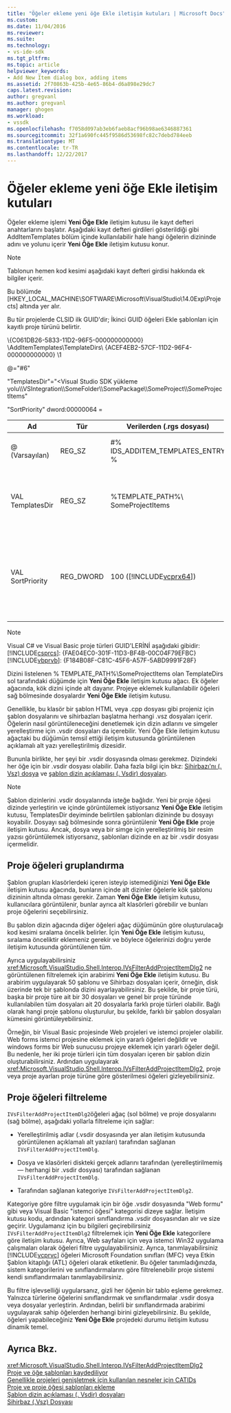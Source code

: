 ```yaml
---
title: "Öğeler ekleme yeni öğe Ekle iletişim kutuları | Microsoft Docs"
ms.custom: 
ms.date: 11/04/2016
ms.reviewer: 
ms.suite: 
ms.technology:
- vs-ide-sdk
ms.tgt_pltfrm: 
ms.topic: article
helpviewer_keywords:
- Add New Item dialog box, adding items
ms.assetid: 2f70863b-425b-4e65-86b4-d6a898e29dc7
caps.latest.revision: 
author: gregvanl
ms.author: gregvanl
manager: ghogen
ms.workload:
- vssdk
ms.openlocfilehash: f7058d097ab3eb6faeb8acf96b98ae6346887361
ms.sourcegitcommit: 32f1a690fc445f9586d53698fc82c7debd784eeb
ms.translationtype: MT
ms.contentlocale: tr-TR
ms.lasthandoff: 12/22/2017
---
```

# <a name="adding-items-to-the-add-new-item-dialog-boxes"></a>Öğeler ekleme yeni öğe Ekle iletişim kutuları
Öğeler ekleme işlemi **Yeni Öğe Ekle** iletişim kutusu ile kayıt defteri anahtarlarını başlatır. Aşağıdaki kayıt defteri girdileri gösterildiği gibi AddItemTemplates bölüm içinde kullanılabilir hale hangi öğelerin dizininde adını ve yolunu içerir **Yeni Öğe Ekle** iletişim kutusu konur.  
  
> [!NOTE]
>  Tablonun hemen kod kesimi aşağıdaki kayıt defteri girdisi hakkında ek bilgiler içerir.  
  
 Bu bölümde [HKEY_LOCAL_MACHINE\SOFTWARE\Microsoft\VisualStudio\14.0Exp\Projects] altında yer alır.  
  
 Bu tür projelerde CLSID ilk GUID'dir; İkinci GUID öğeleri Ekle şablonları için kayıtlı proje türünü belirtir.  
  
 \\{C061DB26-5833-11D2-96F5-000000000000} \AddItemTemplates\TemplateDirs\ {ACEF4EB2-57CF-11D2-96F4-000000000000} \1  
  
 @="#6"  
  
 "TemplatesDir"="\<Visual Studio SDK yükleme yolu\\\VSIntegration\\\SomeFolder\\\SomePackage\\\SomeProject\\\SomeProjectItems"  
  
 "SortPriority" dword:00000064 =  
  
|Ad|Tür|Verilerden (.rgs dosyası)|Açıklama|  
|----------|----------|-----------------------------|-----------------|  
|@ (Varsayılan)|REG_SZ|#% IDS_ADDITEM_TEMPLATES_ENTRY %|Kaynak kimliği için **Öğe Ekle** şablonları.|  
|VAL TemplatesDir|REG_SZ|%TEMPLATE_PATH%\ SomeProjectItems|İletişim kutusunda görüntülenen proje öğeleri yolunu **Yeni Öğe Ekle** Sihirbazı.|  
|VAL SortPriority|REG_DWORD|100 ([!INCLUDE[vcprx64](../../extensibility/internals/includes/vcprx64_md.md)])|Ağaç düğümünde görüntülenen dosyalar, sıralama düzeni belirler **Yeni Öğe Ekle** iletişim kutusu.|  
  
> [!NOTE]
>  Visual C# ve Visual Basic proje türleri GUID'LERİNİ aşağıdaki gibidir:[!INCLUDE[csprcs](../../data-tools/includes/csprcs_md.md)]: {FAE04EC0-301F-11D3-BF4B-00C04F79EFBC}[!INCLUDE[vbprvb](../../code-quality/includes/vbprvb_md.md)]: {F184B08F-C81C-45F6-A57F-5ABD9991F28F}  
  
 Dizini listelenen % TEMPLATE_PATH%\SomeProjectItems olan TemplateDirs sol tarafındaki düğümde için **Yeni Öğe Ekle** iletişim kutusu ağacı. Ek öğeler ağacında, kök dizini içinde alt dayanır. Projeye eklemek kullanılabilir öğeleri sağ bölmesinde dosyalardır **Yeni Öğe Ekle** iletişim kutusu.  
  
 Genellikle, bu klasör bir şablon HTML veya .cpp dosyası gibi projeniz için şablon dosyalarını ve sihirbazları başlatma herhangi .vsz dosyaları içerir. Öğelerin nasıl görüntüleneceğini denetlemek için dizin adlarını ve simgeler yerelleştirme için .vsdir dosyaları da içerebilir. Yeni Öğe Ekle iletişim kutusu ağaçtaki bu düğümün temsil ettiği iletişim kutusunda görüntülenen açıklamalı alt yazı yerelleştirilmiş dizesidir.  
  
 Bununla birlikte, her şeyi bir .vsdir dosyasında olması gerekmez. Dizindeki her öğe için bir .vsdir dosyası olabilir. Daha fazla bilgi için bkz: [Sihirbazı'nı (. Vsz) dosya](../../extensibility/internals/wizard-dot-vsz-file.md) ve [şablon dizin açıklaması (. Vsdir) dosyaları](../../extensibility/internals/template-directory-description-dot-vsdir-files.md).  
  
> [!NOTE]
>  Şablon dizinlerini .vsdir dosyalarında isteğe bağlıdır. Yeni bir proje öğesi dizinde yerleştirin ve içinde görüntülemek istiyorsanız **Yeni Öğe Ekle** iletişim kutusu, TemplatesDir deyiminde belirtilen şablonları dizininde bu dosyayı koyabilir. Dosyayı sağ bölmesinde sonra görüntülenir **Yeni Öğe Ekle** proje iletişim kutusu. Ancak, dosya veya bir simge için yerelleştirilmiş bir resim yazısı görüntülemek istiyorsanız, şablonları dizinde en az bir .vsdir dosyası içermelidir.  
  
## <a name="grouping-project-items"></a>Proje öğeleri gruplandırma  
 Şablon grupları klasörlerdeki içeren isteyip istemediğinizi **Yeni Öğe Ekle** iletişim kutusu ağacında, bunların içinde alt dizinler öğelerle kök şablonu dizininin altında olması gerekir. Zaman **Yeni Öğe Ekle** iletişim kutusu, kullanıcılara görüntülenir, bunlar ayrıca alt klasörleri görebilir ve bunları proje öğelerini seçebilirsiniz.  
  
 Bu şablon dizin ağacında diğer öğeleri ağaç düğümünün göre oluşturulacağı kod kesimi sıralama öncelik belirler. İçin **Yeni Öğe Ekle** iletişim kutusu, sıralama önceliktir eklemeniz gerekir ve böylece öğelerinizi doğru yerde iletişim kutusunda görüntülenen tüm.  
  
 Ayrıca uygulayabilirsiniz <xref:Microsoft.VisualStudio.Shell.Interop.IVsFilterAddProjectItemDlg2> ne görüntülenen filtrelemek için arabirimi **Yeni Öğe Ekle** iletişim kutusu. Bu arabirim uygulayarak 50 şablonu ve Sihirbazı dosyaları içerir, örneğin, disk üzerinde tek bir şablonda dizini ayarlayabilirsiniz. Bu şekilde, bir proje türü, başka bir proje türe ait bir 30 dosyaları ve genel bir proje türünde kullanılabilen tüm dosyaları ait 20 dosyalarla farklı proje türleri olabilir. Bağlı olarak hangi proje şablonu oluşturulur, bu şekilde, farklı bir şablon dosyaları kümesini görüntüleyebilirsiniz.  
  
 Örneğin, bir Visual Basic projesinde Web projeleri ve istemci projeler olabilir. Web forms istemci projesine eklemek için yararlı öğeleri değildir ve windows forms bir Web sunucusu projeye eklemek için yararlı öğeler değil. Bu nedenle, her iki proje türleri için tüm dosyaları içeren bir şablon dizin oluşturabilirsiniz. Ardından uygulayarak <xref:Microsoft.VisualStudio.Shell.Interop.IVsFilterAddProjectItemDlg2>, proje veya proje ayarları proje türüne göre gösterilmesi öğeleri gizleyebilirsiniz.  
  
## <a name="filtering-project-items"></a>Proje öğeleri filtreleme  
 `IVsFilterAddProjectItemDlg2`öğeleri ağaç (sol bölme) ve proje dosyalarını (sağ bölme), aşağıdaki yollarla filtreleme için sağlar:  
  
-   Yerelleştirilmiş adlar (.vsdir dosyasında yer alan iletişim kutusunda görüntülenen açıklamalı alt yazıları) tarafından sağlanan `IVsFilterAddProjectItemDlg`.  
  
-   Dosya ve klasörleri diskteki gerçek adlarını tarafından (yerelleştirilmemiş — herhangi bir .vsdir dosyası) tarafından sağlanan `IVsFilterAddProjectItemDlg`.  
  
-   Tarafından sağlanan kategoriye `IVsFilterAddProjectItemDlg2`.  
  
 Kategoriye göre filtre uygulamak için bir öğe .vsdir dosyasında "Web formu" gibi veya Visual Basic "istemci öğesi" kategorisi dizeye sağlar. İletişim kutusu kodu, ardından kategori sınıflandırma .vsdir dosyasından alır ve size geçirir. Uygulamanız için bu bilgileri geçirebilirsiniz `IVsFilterAddProjectItemDlg2` filtrelemek için **Yeni Öğe Ekle** kategorilere göre iletişim kutusu. Ayrıca, Web sayfaları için veya istemci Win32 uygulama çalışmaları olarak öğeleri filtre uygulayabilirsiniz. Ayrıca, tanımlayabilirsiniz [!INCLUDE[vcprvc](../../code-quality/includes/vcprvc_md.md)] öğeleri Microsoft Foundation sınıfları (MFC) veya Etkin Şablon kitaplığı (ATL) öğeleri olarak etiketlenir. Bu öğeler tanımladığınızda, sistem kategorilerini ve sınıflandırmalarını göre filtrelenebilir proje sistemi kendi sınıflandırmaları tanımlayabilirsiniz.  
  
 Bu filtre işlevselliği uygularsanız, gizli her öğenin bir tablo eşleme gerekmez. Yalnızca türlerine öğelerini sınıflandırmak ve sınıflandırmalar .vsdir dosya veya dosyalar yerleştirin. Ardından, belirli bir sınıflandırmada arabirimi uygulayarak sahip öğelerden herhangi birini gizleyebilirsiniz. Bu şekilde, öğeleri yapabileceğiniz **Yeni Öğe Ekle** projedeki durumu iletişim kutusu dinamik temel.  
  
## <a name="see-also"></a>Ayrıca Bkz.  
 <xref:Microsoft.VisualStudio.Shell.Interop.IVsFilterAddProjectItemDlg2>   
 [Proje ve öğe şablonları kaydediliyor](../../extensibility/internals/registering-project-and-item-templates.md)   
 [Genellikle projeleri genişletmek için kullanılan nesneler için CATIDs](../../extensibility/internals/catids-for-objects-that-are-typically-used-to-extend-projects.md)   
 [Proje ve proje öğesi şablonları ekleme](../../extensibility/internals/adding-project-and-project-item-templates.md)   
 [Şablon dizin açıklaması (. Vsdir) dosyaları](../../extensibility/internals/template-directory-description-dot-vsdir-files.md)   
 [Sihirbaz (.Vsz) Dosyası](../../extensibility/internals/wizard-dot-vsz-file.md)